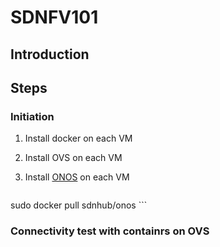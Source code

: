 # SDNFV101
## Introduction

## Steps

### Initiation
1. Install docker on each VM
2. Install OVS on each VM
3. Install [ONOS](http://onosproject.org/) on each VM

    ```sh
sudo docker pull sdnhub/onos
    ```

### Connectivity test with containrs on OVS

